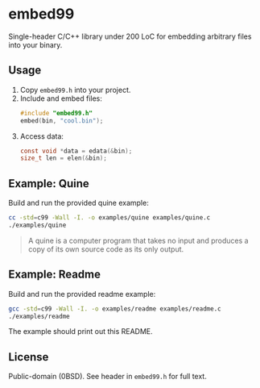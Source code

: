 # embed99

Single-header C/C++ library under 200 LoC for embedding arbitrary files into your binary.

## Usage

1. Copy `embed99.h` into your project.
2. Include and embed files:
   ```c
   #include "embed99.h"
   embed(bin, "cool.bin");
   ```
3. Access data:
   ```c
   const void *data = edata(&bin);
   size_t len = elen(&bin);
   ```

## Example: Quine

Build and run the provided quine example:
```sh
cc -std=c99 -Wall -I. -o examples/quine examples/quine.c
./examples/quine
```
> A quine is a computer program that takes no input and produces a copy of its own source code as its only output.

## Example: Readme

Build and run the provided readme example:
```sh
gcc -std=c99 -Wall -I. -o examples/readme examples/readme.c
./examples/readme
```
The example should print out this README.

## License

Public-domain (0BSD). See header in `embed99.h` for full text.
